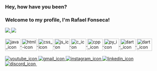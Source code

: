 ### Hey, how have you been?
### Welcome to my profile, I'm Rafael Fonseca!

<div>
  <a href="https://github.com/Fael123Programming">
  <img src="https://github-readme-stats.vercel.app/api?username=Fael123Programming&show_icons=true&theme=dark&include_all_commits=true&count_private=true">
  <img src="https://github-readme-stats.vercel.app/api/top-langs/?username=Fael123Programming&layout=compact&langs_count=16&theme=dark">  
</div>  

<div style="display: inline_block"> <br>
  <img align="center" alt="java_icon" height="40" width="50" src="https://cdn.jsdelivr.net/gh/devicons/devicon/icons/java/java-original-wordmark.svg">
  <img align="center" alt="html-icon" height="40" width="50" src="https://cdn.jsdelivr.net/gh/devicons/devicon/icons/html5/html5-original-wordmark.svg">
  <img align="center" alt="css_icon" height="40" width="50" src="https://cdn.jsdelivr.net/gh/devicons/devicon/icons/css3/css3-original-wordmark.svg">
  <img align="center" alt="js_icon" height="40" width="50" src="https://cdn.jsdelivr.net/gh/devicons/devicon/icons/javascript/javascript-original.svg">
  <img align="center" alt="c_icon" height="40" width="50" src="https://cdn.jsdelivr.net/gh/devicons/devicon/icons/c/c-original.svg">
  <img align="center" alt="cpp_icon" height="40" width="50" src="https://cdn.jsdelivr.net/gh/devicons/devicon/icons/cplusplus/cplusplus-original.svg">
  <img align="center" alt="py_icon" height="40" width="50" src="https://cdn.jsdelivr.net/gh/devicons/devicon/icons/python/python-original-wordmark.svg">
  <img align="center" alt="dart_icon" height="40" width="50" src="https://cdn.jsdelivr.net/gh/devicons/devicon/icons/dart/dart-original.svg">
  <img align="center" alt="dart_icon" height="40" width="50" src="https://cdn.jsdelivr.net/gh/devicons/devicon/icons/flutter/flutter-original.svg">
</div>  
<br>
<div>
  <a href="https://www.youtube.com/channel/UCw3jbZGzZTHlGcYiEe7KpIg" target="_blank"> <img alt="youtube_icon" src="https://img.shields.io/badge/YouTube-FF0000?style=for-the-badge&logo=youtube&logoColor=white" > </a>
  <a href="mailto: rafaelfonseca1020@gmail.com" target="_blank"> <img alt="gmail_icon" src="https://img.shields.io/badge/Gmail-D14836?style=for-the-badge&logo=gmail&logoColor=white" > </a>
  <a href="https://www.instagram.com/rafaelfonseca1020/" target="_blank"> <img alt="instagram_icon" src="https://img.shields.io/badge/Instagram-E4405F?style=for-the-badge&logo=instagram&logoColor=white" > </a>
  <a href="https://www.linkedin.com/in/rafael-fonseca-9a8b251a9" target="_blank"> <img alt="linkedin_icon" src="https://img.shields.io/badge/LinkedIn-0077B5?style=for-the-badge&logo=linkedin&logoColor=white" > </a>
  <a href="https://discord.io/gr_eece" target="_blank"> <img alt="discord_icon" src="https://img.shields.io/badge/Discord-7289DA?style=for-the-badge&logo=discord&logoColor=white" > </a>
  <a href="" target=""> <img alt="" src="" > </a>
</div>

